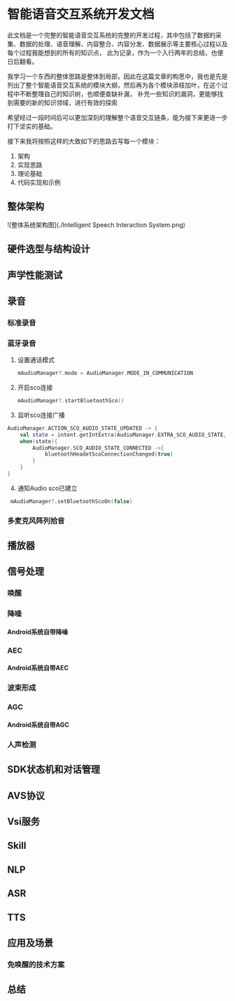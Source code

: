 # 智能语音交互系统开发文档
此文档是一个完整的智能语音交互系统的完整的开发过程，其中包括了数据的采集、数据的处理、语音理解、内容整合、内容分发、数据展示等主要核心过程以及每个过程我能想到的所有的知识点，
此为记录，作为一个入行两年的总结，也便日后翻看。

我学习一个东西的整体思路是整体到局部，因此在这篇文章的构思中，我也是先是列出了整个智能语音交互系统的模块大纲，然后再为各个模块添枝加叶，在这个过程中不断整理自己的知识树，也顺便查缺补漏，
补充一些知识的漏洞，更能够找到需要的新的知识领域，进行有效的探索

希望经过一段时间后可以更加深刻的理解整个语音交互链条，能为接下来更进一步打下坚实的基础。

接下来我将按照这样的大致如下的思路去写每一个模块：
1. 架构
2. 实现思路
3. 理论基础
4. 代码实现和示例

## 整体架构

![整体系统架构图](./Intelligent Speech Interaction System.png)



## 硬件选型与结构设计

## 声学性能测试

## 录音

### 标准录音

### 蓝牙录音

1. 设置通话模式

   ```kotlin
   mAudioManager?.mode = AudioManager.MODE_IN_COMMUNICATION
   ```

2. 开启sco连接

   ```kotlin
   mAudioManager?.startBluetoothSco()
   ```

3. 监听sco连接广播

```kotlin
AudioManager.ACTION_SCO_AUDIO_STATE_UPDATED -> {
    val state = intent.getIntExtra(AudioManager.EXTRA_SCO_AUDIO_STATE, AudioManager.SCO_AUDIO_STATE_ERROR)
    when(state){
        AudioManager.SCO_AUDIO_STATE_CONNECTED ->{
            bluetoothHeadetScoConnectionChanged(true)
        }
    }
}
```

4. 通知Audio sco已建立

```kotlin
 mAudioManager?.setBluetoothScoOn(false)
```



### 多麦克风阵列拾音



## 播放器

## 信号处理

### 唤醒

### 降噪

#### Android系统自带降噪

### AEC

#### Android系统自带AEC

### 波束形成

### AGC

#### Android系统自带AGC

### 人声检测

## SDK状态机和对话管理

## AVS协议

## Vsi服务

## Skill

## NLP

## ASR

## TTS

## 应用及场景

### 免唤醒的技术方案

## 总结
